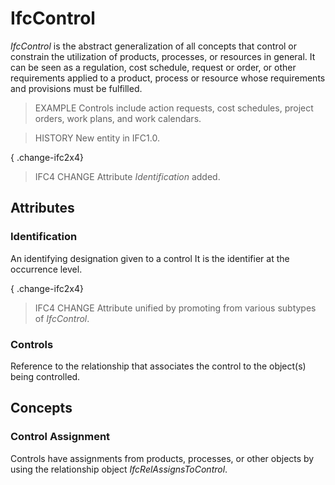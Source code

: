 # IfcControl

_IfcControl_ is the abstract generalization of all concepts that control or constrain the utilization of products, processes, or resources in general. It can be seen as a regulation, cost schedule, request or order, or other requirements applied to a product, process or resource whose requirements and provisions must be fulfilled.

> EXAMPLE  Controls include action requests, cost schedules, project orders, work plans, and work calendars.

> HISTORY  New entity in IFC1.0.

{ .change-ifc2x4}
> IFC4 CHANGE  Attribute _Identification_ added.

## Attributes

### Identification
An identifying designation given to a control
    It is the identifier at the occurrence level.

{ .change-ifc2x4}
> IFC4 CHANGE Attribute unified by promoting from various subtypes of _IfcControl_.

### Controls
Reference to the relationship that associates the control to the object(s) being controlled.

## Concepts

### Control Assignment

Controls have assignments from products, processes, or other objects by using the relationship object _IfcRelAssignsToControl_.

